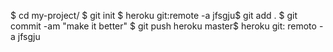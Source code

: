 $ cd my-project/ $ git init $ heroku git:remote -a jfsgju$ git add . $ git commit -am "make it better" $ git push heroku master$ heroku git: remoto -a jfsgju
